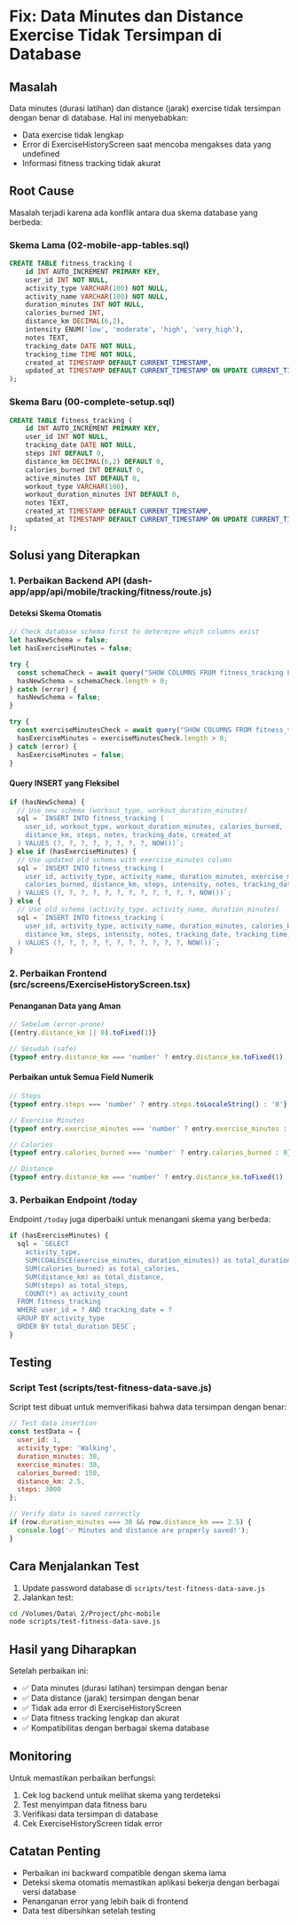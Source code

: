 # Fix: Data Minutes dan Distance Exercise Tidak Tersimpan di Database

## Masalah
Data minutes (durasi latihan) dan distance (jarak) exercise tidak tersimpan dengan benar di database. Hal ini menyebabkan:
- Data exercise tidak lengkap
- Error di ExerciseHistoryScreen saat mencoba mengakses data yang undefined
- Informasi fitness tracking tidak akurat

## Root Cause
Masalah terjadi karena ada konflik antara dua skema database yang berbeda:

### Skema Lama (02-mobile-app-tables.sql)
```sql
CREATE TABLE fitness_tracking (
    id INT AUTO_INCREMENT PRIMARY KEY,
    user_id INT NOT NULL,
    activity_type VARCHAR(100) NOT NULL,
    activity_name VARCHAR(100) NOT NULL,
    duration_minutes INT NOT NULL,
    calories_burned INT,
    distance_km DECIMAL(6,2),
    intensity ENUM('low', 'moderate', 'high', 'very_high'),
    notes TEXT,
    tracking_date DATE NOT NULL,
    tracking_time TIME NOT NULL,
    created_at TIMESTAMP DEFAULT CURRENT_TIMESTAMP,
    updated_at TIMESTAMP DEFAULT CURRENT_TIMESTAMP ON UPDATE CURRENT_TIMESTAMP
);
```

### Skema Baru (00-complete-setup.sql)
```sql
CREATE TABLE fitness_tracking (
    id INT AUTO_INCREMENT PRIMARY KEY,
    user_id INT NOT NULL,
    tracking_date DATE NOT NULL,
    steps INT DEFAULT 0,
    distance_km DECIMAL(6,2) DEFAULT 0,
    calories_burned INT DEFAULT 0,
    active_minutes INT DEFAULT 0,
    workout_type VARCHAR(100),
    workout_duration_minutes INT DEFAULT 0,
    notes TEXT,
    created_at TIMESTAMP DEFAULT CURRENT_TIMESTAMP,
    updated_at TIMESTAMP DEFAULT CURRENT_TIMESTAMP ON UPDATE CURRENT_TIMESTAMP
);
```

## Solusi yang Diterapkan

### 1. Perbaikan Backend API (dash-app/app/api/mobile/tracking/fitness/route.js)

#### Deteksi Skema Otomatis
```javascript
// Check database schema first to determine which columns exist
let hasNewSchema = false;
let hasExerciseMinutes = false;

try {
  const schemaCheck = await query("SHOW COLUMNS FROM fitness_tracking LIKE 'workout_type'");
  hasNewSchema = schemaCheck.length > 0;
} catch (error) {
  hasNewSchema = false;
}

try {
  const exerciseMinutesCheck = await query("SHOW COLUMNS FROM fitness_tracking LIKE 'exercise_minutes'");
  hasExerciseMinutes = exerciseMinutesCheck.length > 0;
} catch (error) {
  hasExerciseMinutes = false;
}
```

#### Query INSERT yang Fleksibel
```javascript
if (hasNewSchema) {
  // Use new schema (workout_type, workout_duration_minutes)
  sql = `INSERT INTO fitness_tracking (
    user_id, workout_type, workout_duration_minutes, calories_burned,
    distance_km, steps, notes, tracking_date, created_at
  ) VALUES (?, ?, ?, ?, ?, ?, ?, ?, NOW())`;
} else if (hasExerciseMinutes) {
  // Use updated old schema with exercise_minutes column
  sql = `INSERT INTO fitness_tracking (
    user_id, activity_type, activity_name, duration_minutes, exercise_minutes,
    calories_burned, distance_km, steps, intensity, notes, tracking_date, tracking_time, created_at
  ) VALUES (?, ?, ?, ?, ?, ?, ?, ?, ?, ?, ?, ?, NOW())`;
} else {
  // Use old schema (activity_type, activity_name, duration_minutes)
  sql = `INSERT INTO fitness_tracking (
    user_id, activity_type, activity_name, duration_minutes, calories_burned,
    distance_km, steps, intensity, notes, tracking_date, tracking_time, created_at
  ) VALUES (?, ?, ?, ?, ?, ?, ?, ?, ?, ?, ?, NOW())`;
}
```

### 2. Perbaikan Frontend (src/screens/ExerciseHistoryScreen.tsx)

#### Penanganan Data yang Aman
```typescript
// Sebelum (error-prone)
{(entry.distance_km || 0).toFixed(1)}

// Sesudah (safe)
{typeof entry.distance_km === 'number' ? entry.distance_km.toFixed(1) : '0.0'}
```

#### Perbaikan untuk Semua Field Numerik
```typescript
// Steps
{typeof entry.steps === 'number' ? entry.steps.toLocaleString() : '0'}

// Exercise Minutes
{typeof entry.exercise_minutes === 'number' ? entry.exercise_minutes : 0}

// Calories
{typeof entry.calories_burned === 'number' ? entry.calories_burned : 0}

// Distance
{typeof entry.distance_km === 'number' ? entry.distance_km.toFixed(1) : '0.0'}
```

### 3. Perbaikan Endpoint /today

Endpoint `/today` juga diperbaiki untuk menangani skema yang berbeda:

```javascript
if (hasExerciseMinutes) {
  sql = `SELECT 
    activity_type,
    SUM(COALESCE(exercise_minutes, duration_minutes)) as total_duration,
    SUM(calories_burned) as total_calories,
    SUM(distance_km) as total_distance,
    SUM(steps) as total_steps,
    COUNT(*) as activity_count
  FROM fitness_tracking
  WHERE user_id = ? AND tracking_date = ?
  GROUP BY activity_type
  ORDER BY total_duration DESC`;
}
```

## Testing

### Script Test (scripts/test-fitness-data-save.js)
Script test dibuat untuk memverifikasi bahwa data tersimpan dengan benar:

```javascript
// Test data insertion
const testData = {
  user_id: 1,
  activity_type: 'Walking',
  duration_minutes: 30,
  exercise_minutes: 30,
  calories_burned: 150,
  distance_km: 2.5,
  steps: 3000
};

// Verify data is saved correctly
if (row.duration_minutes === 30 && row.distance_km === 2.5) {
  console.log('✅ Minutes and distance are properly saved!');
}
```

## Cara Menjalankan Test

1. Update password database di `scripts/test-fitness-data-save.js`
2. Jalankan test:
```bash
cd /Volumes/Data\ 2/Project/phc-mobile
node scripts/test-fitness-data-save.js
```

## Hasil yang Diharapkan

Setelah perbaikan ini:
- ✅ Data minutes (durasi latihan) tersimpan dengan benar
- ✅ Data distance (jarak) tersimpan dengan benar
- ✅ Tidak ada error di ExerciseHistoryScreen
- ✅ Data fitness tracking lengkap dan akurat
- ✅ Kompatibilitas dengan berbagai skema database

## Monitoring

Untuk memastikan perbaikan berfungsi:
1. Cek log backend untuk melihat skema yang terdeteksi
2. Test menyimpan data fitness baru
3. Verifikasi data tersimpan di database
4. Cek ExerciseHistoryScreen tidak error

## Catatan Penting

- Perbaikan ini backward compatible dengan skema lama
- Deteksi skema otomatis memastikan aplikasi bekerja dengan berbagai versi database
- Penanganan error yang lebih baik di frontend
- Data test dibersihkan setelah testing
